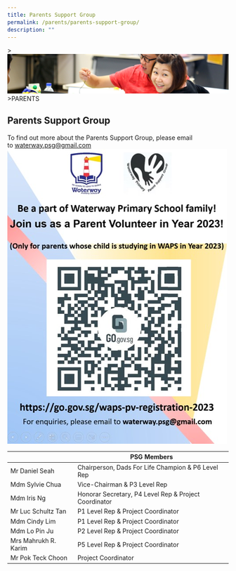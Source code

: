 ```yaml
---
title: Parents Support Group
permalink: /parents/parents-support-group/
description: ""
---
```

&gt;![](/images/Parents/parent.jpg)
&gt;PARENTS

## Parents Support Group


To find out more about the Parents Support Group, please email to&nbsp;[waterway.psg@gmail.com](mailto:waterway.psg@gmail.com)
![](/images/Parents/PSG_2023.jpg)
<table>
<thead>
  <tr>
    <th></th>
    <th>PSG Members</th>
  </tr>
</thead>
<tbody>
  <tr>
    <td>Mr Daniel Seah</td>
    <td>Chairperson, Dads For Life Champion &amp; P6 Level Rep</td>
  </tr>
  <tr>
    <td>Mdm Sylvie Chua</td>
    <td>Vice-Chairman &amp; P3 Level Rep</td>
  </tr>
  <tr>
    <td>Mdm Iris Ng</td>
    <td>Honorar Secretary, P4 Level Rep &amp; Project Coordinator</td>
  </tr>
  <tr>
    <td>Mr Luc Schultz Tan</td>
    <td> P1 Level Rep &amp; Project Coordinator</td>
  </tr>
	  <tr>
    <td>Mdm Cindy Lim</td>
    <td> P1 Level Rep &amp; Project Coordinator</td>
  </tr>
  <tr>
    <td>Mdm Lo Pin Ju</td>
    <td> P2 Level Rep &amp; Project Coordinator</td>
  </tr>
	<tr>
    <td>Mrs Mahrukh R. Karim</td>
    <td> P5 Level Rep &amp; Project Coordinator</td>
  </tr>
  
  <tr>
    <td>Mr Pok Teck Choon</td>
    <td>Project Coordinator</td>
  </tr>
</tbody>
</table>